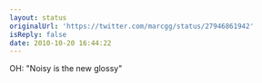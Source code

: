 ```yaml
---
layout: status
originalUrl: 'https://twitter.com/marcgg/status/27946861942'
isReply: false
date: 2010-10-20 16:44:22
---
```


OH: "Noisy is the new glossy"
